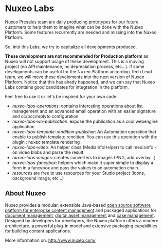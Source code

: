 Nuxeo Labs
===================

Nuxeo Presales team are daily producing prototypes for our future customers to help them to imagine what can be done with the Nuxeo Platform. Some features recurrently are needed and missing into the Nuxeo Platform.

So, into this Labs, we try to capitalize all developments produced. 

**These development are not recommended for Production platform** as Nuxeo will not support usage of these development. This is a moving project (no API maintenance, no depreciation process, etc...). If some developments can be useful for the Nuxeo Platform according Tech Lead team, we will move these develoments into the next version of Nuxeo Platform. Notice that this has alredy happened, and we can say that Nuxeo Labs contains good candidates for integration in the platform.

Feel free to use it or let's be inspired for your own code. 

* _nuxeo-labs-operations_: contains interesting operations about list management and an advanced email operation with an easier signature and cc/bcc/replyto configuration
* _nuxeo-labs-we-publication_: expose the publication as a cool webengine application
* _nuxeo-labs-template-rendition-publisher_: An Automation operation that enable to publish template rendition. You can use this operation with the plugin : nuxeo template rendering
* _nuxeo-labs-video_: An helper class (MediaInfoHelper) to call mediainfo -i on video blobs and parse the result.
* _nuxeo-labs-images_: creates converters to images (PNG, add overlay...)
* _nuxeo-labs-fancybox_: helpers which make it super simple to display a form in a fancybox and pass the values to an automation chain. 
* _resources_ are free to use resources for your Studio project (icons, background image, etc...)

## About Nuxeo

Nuxeo provides a modular, extensible Java-based [open source software platform for enterprise content management](http://www.nuxeo.com/en/products/ep) and packaged applications for [document management](http://www.nuxeo.com/en/products/document-management), [digital asset management](http://www.nuxeo.com/en/products/dam) and [case management](http://www.nuxeo.com/en/products/case-management). Designed by developers for developers, the Nuxeo platform offers a modern architecture, a powerful plug-in model and extensive packaging capabilities for building content applications.

More information on: <http://www.nuxeo.com/>
